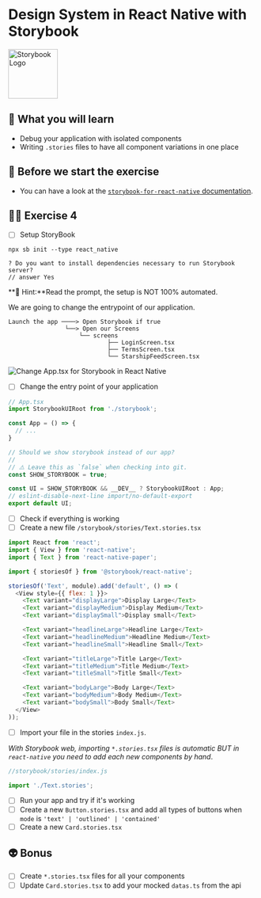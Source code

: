 # Design System in React Native with Storybook

<img src="https://user-images.githubusercontent.com/81434852/149155798-e564e0c7-dcb2-4d24-b426-e41edaa8776b.png" width="100px" height="100px" alt="Storybook Logo" />

## 📡 What you will learn

- Debug your application with isolated components
- Writing `.stories` files to have all component variations in one place

## 👾 Before we start the exercise

- You can have a look at the [`storybook-for-react-native` documentation](https://github.com/storybookjs/react-native#storybook-for-react-native).

## 👨‍🚀 Exercise 4

- [ ] Setup StoryBook

```console
npx sb init --type react_native
```

```console
? Do you want to install dependencies necessary to run Storybook server?
// answer Yes
```

**🔭 Hint:**Read the prompt, the setup is NOT 100% automated.

We are going to change the entrypoint of our application.

```console
Launch the app ────> Open Storybook if true
                └──> Open our Screens
                    └── screens
                            ├── LoginScreen.tsx
                            ├── TermsScreen.tsx
                            └── StarshipFeedScreen.tsx
```

![Change App.tsx for Storybook in React Native](https://raw.githubusercontent.com/flexbox/react-native-workshop/main/challenges/ecosystem/storybook-booting.png)

- [ ] Change the entry point of your application

```javascript
// App.tsx
import StorybookUIRoot from './storybook';

const App = () => {
  // ...
}

// Should we show storybook instead of our app?
//
// ⚠️ Leave this as `false` when checking into git.
const SHOW_STORYBOOK = true;

const UI = SHOW_STORYBOOK && __DEV__ ? StorybookUIRoot : App;
// eslint-disable-next-line import/no-default-export
export default UI;
```

- [ ] Check if everything is working
- [ ] Create a new file `/storybook/stories/Text.stories.tsx`

```javascript
import React from 'react';
import { View } from 'react-native';
import { Text } from 'react-native-paper';

import { storiesOf } from '@storybook/react-native';

storiesOf('Text', module).add('default', () => (
  <View style={{ flex: 1 }}>
    <Text variant="displayLarge">Display Large</Text>
    <Text variant="displayMedium">Display Medium</Text>
    <Text variant="displaySmall">Display small</Text>

    <Text variant="headlineLarge">Headline Large</Text>
    <Text variant="headlineMedium">Headline Medium</Text>
    <Text variant="headlineSmall">Headline Small</Text>

    <Text variant="titleLarge">Title Large</Text>
    <Text variant="titleMedium">Title Medium</Text>
    <Text variant="titleSmall">Title Small</Text>

    <Text variant="bodyLarge">Body Large</Text>
    <Text variant="bodyMedium">Body Medium</Text>
    <Text variant="bodySmall">Body Small</Text>
  </View>
));
```

- [ ] Import your file in the stories `index.js`.

_With Storybook web, importing `*.stories.tsx` files is automatic BUT in `react-native` you need to add each new components by hand_.

```javascript
//storybook/stories/index.js

import './Text.stories';
```

- [ ] Run your app and try if it's working
- [ ] Create a new `Button.stories.tsx` and add all types of buttons when `mode` is `'text' | 'outlined' | 'contained'`
- [ ] Create a new `Card.stories.tsx`

## 👽 Bonus

- [ ] Create `*.stories.tsx` files for all your components
- [ ] Update `Card.stories.tsx` to add your mocked `datas.ts` from the api

